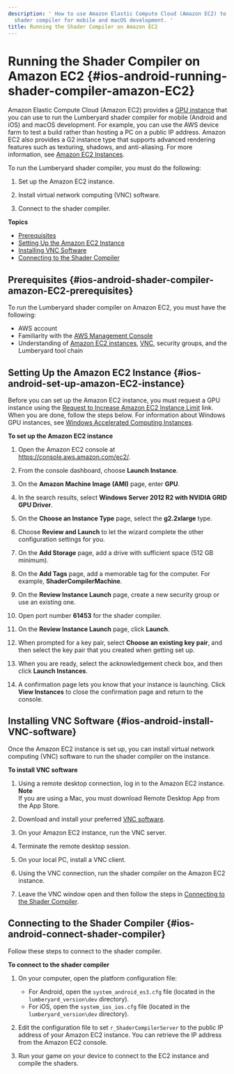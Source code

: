 ```yaml
---
description: ' How to use Amazon Elastic Compute Cloud (Amazon EC2) to run the &ALYlong;
  shader compiler for mobile and macOS development. '
title: Running the Shader Compiler on Amazon EC2
---
```

# Running the Shader Compiler on Amazon EC2 {#ios-android-running-shader-compiler-amazon-EC2}

Amazon Elastic Compute Cloud \(Amazon EC2\) provides a [GPU instance](https://aws.amazon.com/blogs/aws/build-3d-streaming-applications-with-ec2s-new-g2-instance-type/) that you can use to run the Lumberyard shader compiler for mobile \(Android and iOS\) and macOS development\. For example, you can use the AWS device farm to test a build rather than hosting a PC on a public IP address\. Amazon EC2 also provides a G2 instance type that supports advanced rendering features such as texturing, shadows, and anti\-aliasing\. For more information, see [Amazon EC2 Instances](https://docs.aws.amazon.com/AWSEC2/latest/WindowsGuide/Instances.html)\.

To run the Lumberyard shader compiler, you must do the following:

1. Set up the Amazon EC2 instance\.

1. Install virtual network computing \(VNC\) software\.

1. Connect to the shader compiler\.

**Topics**
+ [Prerequisites](#ios-android-shader-compiler-amazon-EC2-prerequisites)
+ [Setting Up the Amazon EC2 Instance](#ios-android-set-up-amazon-EC2-instance)
+ [Installing VNC Software](#ios-android-install-VNC-software)
+ [Connecting to the Shader Compiler](#ios-android-connect-shader-compiler)

## Prerequisites {#ios-android-shader-compiler-amazon-EC2-prerequisites}

To run the Lumberyard shader compiler on Amazon EC2, you must have the following:
+ AWS account
+ Familiarity with the [AWS Management Console](https://console.aws.amazon.com/)
+ Understanding of [Amazon EC2 instances](https://docs.aws.amazon.com/AWSEC2/latest/WindowsGuide/Instances.html), [VNC](https://www.realvnc.com/docs/), security groups, and the Lumberyard tool chain

## Setting Up the Amazon EC2 Instance {#ios-android-set-up-amazon-EC2-instance}

Before you can set up the Amazon EC2 instance, you must request a GPU instance using the [Request to Increase Amazon EC2 Instance Limit](https://docs.aws.amazon.com/AWSEC2/latest/WindowsGuide/accelerated-computing-instances.html#gpu-instance-current-limitations) link\. When you are done, follow the steps below\. For information about Windows GPU instances, see [Windows Accelerated Computing Instances](https://docs.aws.amazon.com/AWSEC2/latest/WindowsGuide/accelerated-computing-instances.html)\.

**To set up the Amazon EC2 instance**

1. Open the Amazon EC2 console at [https://console\.aws\.amazon\.com/ec2/](https://console.aws.amazon.com/ec2/)\.

1. From the console dashboard, choose **Launch Instance**\.

1. On the **Amazon Machine Image \(AMI\)** page, enter **GPU**\.

1. In the search results, select **Windows Server 2012 R2 with NVIDIA GRID GPU Driver**\.

1. On the **Choose an Instance Type** page, select the **g2\.2xlarge** type\.

1. Choose **Review and Launch** to let the wizard complete the other configuration settings for you\.

1. On the **Add Storage** page, add a drive with sufficient space \(512 GB minimum\)\.

1. On the **Add Tags** page, add a memorable tag for the computer\. For example, **ShaderCompilerMachine**\.

1. On the **Review Instance Launch** page, create a new security group or use an existing one\.

1. Open port number **61453** for the shader compiler\.

1. On the **Review Instance Launch** page, click **Launch**\.

1. When prompted for a key pair, select **Choose an existing key pair**, and then select the key pair that you created when getting set up\.

1. When you are ready, select the acknowledgement check box, and then click **Launch Instances**\.

1. A confirmation page lets you know that your instance is launching\. Click **View Instances** to close the confirmation page and return to the console\.

## Installing VNC Software {#ios-android-install-VNC-software}

Once the Amazon EC2 instance is set up, you can install virtual network computing \(VNC\) software to run the shader compiler on the instance\.

**To install VNC software**

1. Using a remote desktop connection, log in to the Amazon EC2 instance\.
**Note**  
If you are using a Mac, you must download Remote Desktop App from the App Store\.

1. Download and install your preferred [VNC software](https://en.wikipedia.org/wiki/Virtual_Network_Computing)\.

1. On your Amazon EC2 instance, run the VNC server\.

1. Terminate the remote desktop session\.

1. On your local PC, install a VNC client\.

1. Using the VNC connection, run the shader compiler on the Amazon EC2 instance\.

1. Leave the VNC window open and then follow the steps in [Connecting to the Shader Compiler](#ios-android-connect-shader-compiler)\.

## Connecting to the Shader Compiler {#ios-android-connect-shader-compiler}

Follow these steps to connect to the shader compiler\.

**To connect to the shader compiler**

1. On your computer, open the platform configuration file:
   + For Android, open the `system_android_es3.cfg` file \(located in the `lumberyard_version\dev` directory\)\.
   + For iOS, open the `system_ios_ios.cfg` file \(located in the `lumberyard_version\dev` directory\)\.

1. Edit the configuration file to set `r_ShaderCompilerServer` to the public IP address of your Amazon EC2 instance\. You can retrieve the IP address from the Amazon EC2 console\.

1. Run your game on your device to connect to the EC2 instance and compile the shaders\.